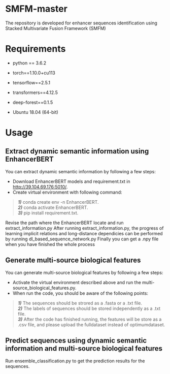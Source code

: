 # SMFM-master
The repository is developed for enhancer sequences identification using Stacked Multivariate Fusion Framework (SMFM) 

# Requirements
- python == 3.6.2

- torch==1.10.0+cu113

- tensorflow==2.5.1

- transformers==4.12.5

- deep-forest==0.1.5

- Ubuntu 18.04 (64-bit)

# Usage
## Extract dynamic semantic information using EnhancerBERT
You can extract dynamic semantic information by following a few steps:
- Download EnhancerBERT models and requirement.txt in http://39.104.69.176:5010/.
- Create virtual environment with following command:

>***1)*** conda create env -n EnhancerBERT.  
>***2)*** conda activate EnhancerBERT.  
>***3)*** pip install requirement.txt.  

Revise the path where the EnhancerBERT locate and run extract_information.py
After running extract_information.py, the progress of learning implicit relations and long-distance dependicies can be performed by running dl_based_sequence_network.py
Finally you can get a .npy file when you have finished the whole process

## Generate multi-source biological features
You can generate multi-source biological features by following a few steps:

- Activate the virtual environment described above and run the multi-source_biological_features.py.
- When run the code, you should be aware of the following points:

>***1)*** The sequences should be strored as a .fasta or a .txt file.  
>***2)*** The labels of sequences should be stored independently as a .txt file.  
>***3)*** After the code has finished running, the features will be store as a .csv file, and please upload the fulldataset instead of optimumdataset.

## Predict sequences using dynamic semantic information and multi-source biological features 
Run ensemble_classification.py to get the prediction results for the sequences.
